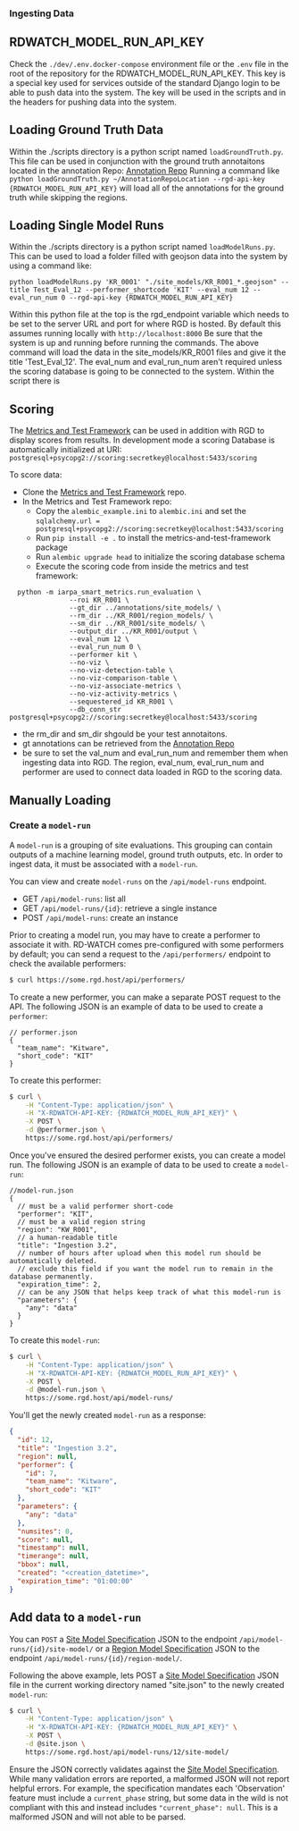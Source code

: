 ### Ingesting Data

## RDWATCH_MODEL_RUN_API_KEY
Check the `./dev/.env.docker-compose` environment file or the `.env` file in the root of the repository for the RDWATCH_MODEL_RUN_API_KEY.
This key is a special key used for services outside of the standard Django login to be able to push data into the system.
The key will be used in the scripts and in the headers for pushing data into the system.


## Loading Ground Truth Data
Within the ./scripts directory is a python script named `loadGroundTruth.py`.  This file can be used in conjunction with the ground truth annotaitons located in the annotation Repo:
[Annotation Repo](https://smartgitlab.com/TE/annotations)
Running a command like `python loadGroundTruth.py ~/AnnotationRepoLocation --rgd-api-key {RDWATCH_MODEL_RUN_API_KEY}` will load all of the annotations for the ground truth while skipping the regions.


## Loading Single Model Runs
Within the ./scripts directory is a python script named `loadModelRuns.py`.  This can be used to load a folder filled with geojson data into the system by using a command like:

```
python loadModelRuns.py 'KR_0001' "./site_models/KR_R001_*.geojson" --title Test_Eval_12 --performer_shortcode 'KIT' --eval_num 12 --eval_run_num 0 --rgd-api-key {RDWATCH_MODEL_RUN_API_KEY}
```
Within this python file at the top is the rgd_endpoint variable which needs to be set to the server URL and port for where RGD is hosted.  By default this assumes running locally with `http://localhost:8000`
Be sure that the system is up and running before running the commands.
The above command will load the data in the site_models/KR_R001 files and give it the title 'Test_Eval_12'.  The eval_num and eval_run_num aren't required unless the scoring database is going to be connected to the system.  Within the script there is

## Scoring

The [Metrics and Test Framework](https://smartgitlab.com/TE/metrics-and-test-framework#creating-a-metrics-database) can be used in addition with RGD to display scores from results.
In development mode a scoring Database is automatically initialized at URI: `postgresql+psycopg2://scoring:secretkey@localhost:5433/scoring`

To score data:
- Clone the [Metrics and Test Framework](https://smartgitlab.com/TE/metrics-and-test-framework) repo.
- In the Metrics and Test Framework repo:
  - Copy the `alembic_example.ini` to `alembic.ini` and set the `sqlalchemy.url = postgresql+psycopg2://scoring:secretkey@localhost:5433/scoring`
  - Run `pip install -e .` to install the metrics-and-test-framework package
  - Run `alembic upgrade head` to initialize the scoring database schema
  - Execute the scoring code from inside the metrics and test framework:
```
  python -m iarpa_smart_metrics.run_evaluation \
               --roi KR_R001 \
               --gt_dir ../annotations/site_models/ \
               --rm_dir ../KR_R001/region_models/ \
               --sm_dir ../KR_R001/site_models/ \
               --output_dir ../KR_R001/output \
               --eval_num 12 \
               --eval_run_num 0 \
               --performer kit \
               --no-viz \
               --no-viz-detection-table \
               --no-viz-comparison-table \
               --no-viz-associate-metrics \
               --no-viz-activity-metrics \
               --sequestered_id KR_R001 \
               --db_conn_str postgresql+psycopg2://scoring:secretkey@localhost:5433/scoring
```
- the rm_dir and sm_dir shgould be your test annotaitons.
- gt annotations can be retrieved from the [Annotation Repo](https://smartgitlab.com/TE/annotations)
- be sure to set the val_num and eval_run_num and remember them when ingesting data into RGD.  The region, eval_num, eval_run_num and performer are used to connect data loaded in RGD to the scoring data.

## Manually Loading 

### Create a `model-run`

A `model-run` is a grouping of site evaluations. This grouping can contain outputs of a machine learning model, ground truth outputs, etc. In order to ingest data, it must be associated with a `model-run`.

You can view and create `model-runs` on the `/api/model-runs` endpoint.

- GET `/api/model-runs`: list all
- GET `/api/model-runs/{id}`: retrieve a single instance
- POST `/api/model-runs`: create an instance

Prior to creating a model run, you may have to create a performer to associate it with. RD-WATCH comes pre-configured with some performers by default; you can send a request to the `/api/performers/` endpoint to check the available performers:

```bash
$ curl https://some.rgd.host/api/performers/
```

To create a new performer, you can make a separate POST request to the API.
The following JSON is an example of data to be used to create a `performer`:

```jsonc
// performer.json
{
  "team_name": "Kitware",
  "short_code": "KIT"
}
```

To create this performer:

```bash
$ curl \
    -H "Content-Type: application/json" \
    -H "X-RDWATCH-API-KEY: {RDWATCH_MODEL_RUN_API_KEY}" \
    -X POST \
    -d @performer.json \
    https://some.rgd.host/api/performers/
```

Once you've ensured the desired performer exists, you can create a model run.
The following JSON is an example of data to be used to create a `model-run`:

```jsonc
//model-run.json
{
  // must be a valid performer short-code
  "performer": "KIT",
  // must be a valid region string
  "region": "KW_R001",
  // a human-readable title
  "title": "Ingestion 3.2",
  // number of hours after upload when this model run should be automatically deleted.
  // exclude this field if you want the model run to remain in the database permanently.
  "expiration_time": 2,
  // can be any JSON that helps keep track of what this model-run is
  "parameters": {
    "any": "data"
  }
}
```

To create this `model-run`:

```bash
$ curl \
    -H "Content-Type: application/json" \
    -H "X-RDWATCH-API-KEY: {RDWATCH_MODEL_RUN_API_KEY}" \
    -X POST \
    -d @model-run.json \
    https://some.rgd.host/api/model-runs/
```

You'll get the newly created `model-run` as a response:

```json
{
  "id": 12,
  "title": "Ingestion 3.2",
  "region": null,
  "performer": {
    "id": 7,
    "team_name": "Kitware",
    "short_code": "KIT"
  },
  "parameters": {
    "any": "data"
  },
  "numsites": 0,
  "score": null,
  "timestamp": null,
  "timerange": null,
  "bbox": null,
  "created": "<creation_datetime>",
  "expiration_time": "01:00:00"
}
```

## Add data to a `model-run`

You can `POST` a [Site Model Specification](https://smartgitlab.com/TE/standards/-/wikis/Site-Model-Specification) JSON to the endpoint `/api/model-runs/{id}/site-model/` or a [Region Model Specification](https://smartgitlab.com/TE/standards/-/wikis/Region-Model-Specification) JSON to the endpoint `/api/model-runs/{id}/region-model/`.

Following the above example, lets POST a [Site Model Specification](https://smartgitlab.com/TE/standards/-/wikis/Site-Model-Specification) JSON file in the current working directory named "site.json" to the newly created `model-run`:

```bash
$ curl \
    -H "Content-Type: application/json" \
    -H "X-RDWATCH-API-KEY: {RDWATCH_MODEL_RUN_API_KEY}" \
    -X POST \
    -d @site.json \
    https://some.rgd.host/api/model-runs/12/site-model/
```

Ensure the JSON correctly validates against the [Site Model Specification](https://smartgitlab.com/TE/standards/-/wikis/Site-Model-Specification). While many validation errors are reported, a malformed JSON will not report helpful errors. For example, the specification mandates each 'Observation' feature must include a `current_phase` string, but some data in the wild is not compliant with this and instead includes `"current_phase": null`. This is a malformed JSON and will not able to be parsed.

